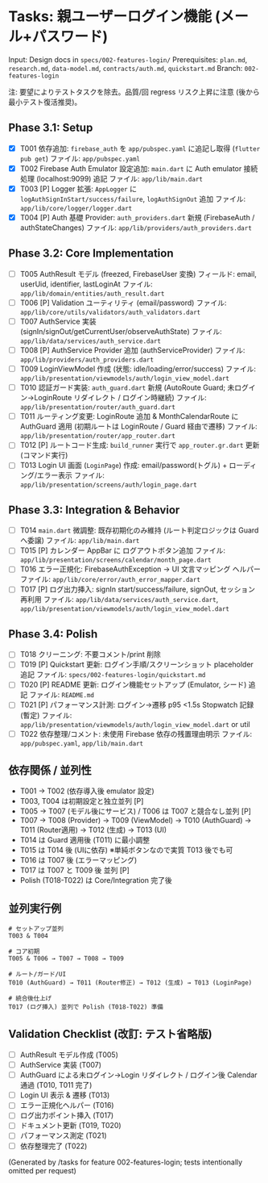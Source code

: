 # Tasks: 親ユーザーログイン機能 (メール+パスワード)

Input: Design docs in `specs/002-features-login/`
Prerequisites: `plan.md`, `research.md`, `data-model.md`, `contracts/auth.md`, `quickstart.md`
Branch: `002-features-login`

注: 要望によりテストタスクを除去。品質/回 regress リスク上昇に注意 (後から最小テスト復活推奨)。

## Phase 3.1: Setup
- [x] T001 依存追加: `firebase_auth` を `app/pubspec.yaml` に追記し取得 (`flutter pub get`) ファイル: `app/pubspec.yaml`
- [x] T002 Firebase Auth Emulator 設定追加: `main.dart` に Auth emulator 接続処理 (localhost:9099) 追記 ファイル: `app/lib/main.dart`
- [x] T003 [P] Logger 拡張: `AppLogger` に `logAuthSignInStart/success/failure`, `logAuthSignOut` 追加 ファイル: `app/lib/core/logger/logger.dart`
- [x] T004 [P] Auth 基礎 Provider: `auth_providers.dart` 新規 (FirebaseAuth / authStateChanges) ファイル: `app/lib/providers/auth_providers.dart`

## Phase 3.2: Core Implementation
- [ ] T005 AuthResult モデル (freezed, FirebaseUser 変換) フィールド: email, userUid, identifier, lastLoginAt ファイル: `app/lib/domain/entities/auth_result.dart`
- [ ] T006 [P] Validation ユーティリティ (email/password) ファイル: `app/lib/core/utils/validators/auth_validators.dart`
- [ ] T007 AuthService 実装 (signIn/signOut/getCurrentUser/observeAuthState) ファイル: `app/lib/data/services/auth_service.dart`
- [ ] T008 [P] AuthService Provider 追加 (authServiceProvider) ファイル: `app/lib/providers/auth_providers.dart`
- [ ] T009 LoginViewModel 作成 (状態: idle/loading/error/success) ファイル: `app/lib/presentation/viewmodels/auth/login_view_model.dart`
- [ ] T010 認証ガード実装: `auth_guard.dart` 新規 (AutoRoute Guard; 未ログイン→LoginRoute リダイレクト / ログイン時継続) ファイル: `app/lib/presentation/router/auth_guard.dart`
- [ ] T011 ルーティング変更: LoginRoute 追加 & MonthCalendarRoute に AuthGuard 適用 (初期ルートは LoginRoute / Guard 経由で遷移) ファイル: `app/lib/presentation/router/app_router.dart`
- [ ] T012 [P] ルートコード生成: `build_runner` 実行で `app_router.gr.dart` 更新 (コマンド実行)
- [ ] T013 Login UI 画面 (`LoginPage`) 作成: email/password(トグル) + ローディング/エラー表示 ファイル: `app/lib/presentation/screens/auth/login_page.dart`

## Phase 3.3: Integration & Behavior
- [ ] T014 `main.dart` 微調整: 既存初期化のみ維持 (ルート判定ロジックは Guard へ委譲) ファイル: `app/lib/main.dart`
- [ ] T015 [P] カレンダー AppBar に ログアウトボタン追加 ファイル: `app/lib/presentation/screens/calendar/month_page.dart`
- [ ] T016 エラー正規化: FirebaseAuthException -> UI 文言マッピング ヘルパー ファイル: `app/lib/core/error/auth_error_mapper.dart`
- [ ] T017 [P] ログ出力挿入: signIn start/success/failure, signOut, セッション再利用 ファイル: `app/lib/data/services/auth_service.dart`, `app/lib/presentation/viewmodels/auth/login_view_model.dart`

## Phase 3.4: Polish
- [ ] T018 クリーニング: 不要コメント/print 削除
- [ ] T019 [P] Quickstart 更新: ログイン手順/スクリーンショット placeholder 追記 ファイル: `specs/002-features-login/quickstart.md`
- [ ] T020 [P] README 更新: ログイン機能セットアップ (Emulator, シード) 追記 ファイル: `README.md`
- [ ] T021 [P] パフォーマンス計測: ログイン→遷移 p95 <1.5s Stopwatch 記録 (暫定) ファイル: `app/lib/presentation/viewmodels/auth/login_view_model.dart` or util
- [ ] T022 依存整理/コメント: 未使用 Firebase 依存の残置理由明示 ファイル: `app/pubspec.yaml`, `app/lib/main.dart`

## 依存関係 / 並列性
- T001 → T002 (依存導入後 emulator 設定)
- T003, T004 は初期設定と独立並列 [P]
- T005 → T007 (モデル後にサービス) / T006 は T007 と競合なし並列 [P]
- T007 → T008 (Provider) → T009 (ViewModel) → T010 (AuthGuard) → T011 (Router適用) → T012 (生成) → T013 (UI)
- T014 は Guard 適用後 (T011) に最小調整
- T015 は T014 後 (UIに依存) ※単純ボタンなので実質 T013 後でも可
- T016 は T007 後 (エラーマッピング)
- T017 は T007 と T009 後 並列 [P]
- Polish (T018-T022) は Core/Integration 完了後

## 並列実行例
```
# セットアップ並列
T003 & T004

# コア初期
T005 & T006 → T007 → T008 → T009

# ルート/ガード/UI
T010 (AuthGuard) → T011 (Router修正) → T012 (生成) → T013 (LoginPage)

# 統合後仕上げ
T017 (ログ挿入) 並列で Polish (T018-T022) 準備
```

## Validation Checklist (改訂: テスト省略版)
- [ ] AuthResult モデル作成 (T005)
- [ ] AuthService 実装 (T007)
- [ ] AuthGuard による未ログイン→Login リダイレクト / ログイン後 Calendar 通過 (T010, T011 完了)
- [ ] Login UI 表示 & 遷移 (T013)
- [ ] エラー正規化ヘルパー (T016)
- [ ] ログ出力ポイント挿入 (T017)
- [ ] ドキュメント更新 (T019, T020)
- [ ] パフォーマンス測定 (T021)
- [ ] 依存整理完了 (T022)

(Generated by /tasks for feature 002-features-login; tests intentionally omitted per request)
